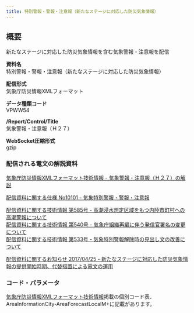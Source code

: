 ```yaml
---
title: 特別警報・警報・注意報（新たなステージに対応した防災気象情報）
---
```


## 概要
新たなステージに対応した防災気象情報を含む気象警報・注意報を配信

**資料名** <br/>
 特別警報・警報・注意報（新たなステージに対応した防災気象情報）
 
**配信形式** <br/>
 気象庁防災情報XMLフォーマット

**データ種類コード** <br/>
 VPWW54

**/Report/Control/Title** <br/>
 気象警報・注意報（Ｈ２７）
 
**WebSocket圧縮形式** <br/>
 gzip

### 配信される電文の解説資料
[気象庁防災情報XMLフォーマット技術情報 - 気象警報・注意報（Ｈ２７）の解説](https://dmdata.jp/doc/jma/manual/0205-0205.pdf)
 
 
[配信資料に関する仕様 No10101 - 気象特別警報・警報・注意報](https://www.data.jma.go.jp/suishin/shiyou/pdf/no10101)


[配信資料に関する技術情報 第585号 - 高潮浸水想定区域をもつ内陸市町村への高潮警報について](https://dmdata.jp/doc/jma/technical/585.pdf) <br/>
[配信資料に関する技術情報 第540号 - 気象庁組織再編に伴う発信官署名の変更について](https://dmdata.jp/doc/jma/technical/540.pdf) <br/>
[配信資料に関する技術情報 第533号 - 気象特別警報解除時の見出し文の改善について](https://dmdata.jp/doc/jma/technical/533.pdf)
 

[配信資料に関するお知らせ 2017/04/25 - 新たなステージに対応した防災気象情報の提供開始時期、代替措置による電文の運用](https://dmdata.jp/doc/jma/notice/2017/20170425a.pdf)
 
### コード・パラメータ
[気象庁防災情報XMLフォーマット技術情報](http://xml.kishou.go.jp/tec_material.html)掲載の個別コード表、AreaInformationCity-AreaForecastLocalM+に記載があります。
